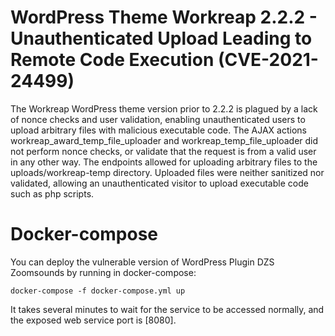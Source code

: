 # WordPress Theme Workreap 2.2.2 - Unauthenticated Upload Leading to Remote Code Execution (CVE-2021-24499)

The Workreap WordPress theme version prior to 2.2.2 is plagued by a lack of nonce checks and user validation, enabling unauthenticated users to upload arbitrary files with malicious executable code.
The AJAX actions workreap_award_temp_file_uploader and workreap_temp_file_uploader did not perform nonce checks, or validate that the request is from a valid user in any other way. The endpoints allowed for uploading arbitrary files to the uploads/workreap-temp directory. Uploaded files were neither sanitized nor validated, allowing an unauthenticated visitor to upload executable code such as php scripts.



# Docker-compose

You can deploy the vulnerable version of WordPress Plugin DZS Zoomsounds by running in docker-compose:
```
docker-compose -f docker-compose.yml up
```
It takes several minutes to wait for the service to be accessed normally, and the exposed web service port is [8080].

